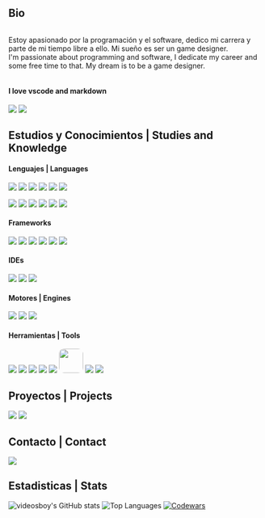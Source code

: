 ## Bio
<div style="display: flex; align-items: center;">
	<p>
		Estoy apasionado por la programación y el software, dedico mi carrera y parte de mi tiempo libre a ello. Mi sueño es ser un game designer. <br>
		I'm passionate about programming and software, I dedicate my career and some free time to that. My dream is to be a game designer.
	</p>
</div>

#### I love vscode and markdown
<p align="flex">
	<img src="https://skillicons.dev/icons?i=vscode" />
	<img src="https://skillicons.dev/icons?i=obsidian" />
</p>


## Estudios y Conocimientos | Studies and Knowledge 


#### Lenguajes | Languages
<p align="flex">
	<img src="https://skillicons.dev/icons?i=java" />
	<img src="https://skillicons.dev/icons?i=php" />
	<img src="https://skillicons.dev/icons?i=javascript" />
	<img src="https://skillicons.dev/icons?i=typescript" />
	<img src="https://skillicons.dev/icons?i=python" />
	<img src="https://skillicons.dev/icons?i=cs" />
</p>
<p align="flex">
	<img src="https://skillicons.dev/icons?i=html" />
	<img src="https://skillicons.dev/icons?i=css" />
	<!-- <img src="https://www.svgrepo.com/show/374142/twig.svg" /> -->
	<img src="https://skillicons.dev/icons?i=markdown" />
	<img src="https://skillicons.dev/icons?i=espacio" />
	<img src="https://skillicons.dev/icons?i=mysql" />
	<img src="https://skillicons.dev/icons?i=mongo" />
</p>

#### Frameworks
<p align="flex">
	<img src="https://skillicons.dev/icons?i=angular" />
	<img src="https://skillicons.dev/icons?i=bootstrap" />
	<img src="https://skillicons.dev/icons?i=espacio" />
	<img src="https://skillicons.dev/icons?i=symfony" />
	<img src="https://skillicons.dev/icons?i=nodejs" />
	<img src="https://skillicons.dev/icons?i=spring" />
</p>

#### IDEs
<p align="flex">
	<img src="https://skillicons.dev/icons?i=vscode" />
	<img src="https://skillicons.dev/icons?i=eclipse" />
	<img src="https://skillicons.dev/icons?i=idea" />
</p>

#### Motores | Engines
<p align="flex">
	<img src="https://skillicons.dev/icons?i=godot" />
	<img src="https://skillicons.dev/icons?i=gamemakerstudio" />
	<img src="https://skillicons.dev/icons?i=unity" />
</p>

#### Herramientas | Tools
<p align="flex">
	<img src="https://skillicons.dev/icons?i=git" />
	<img src="https://skillicons.dev/icons?i=github" />
	<img src="https://skillicons.dev/icons?i=docker" />
	<img src="https://skillicons.dev/icons?i=azure" />
	<img src="https://skillicons.dev/icons?i=maven" />
	<img src="https://s3.amazonaws.com/kinlane-productions2/api-evangelist/swagger/swagger-round.png" style="width: 48px; border-radius: 10px" />
	<img src="https://skillicons.dev/icons?i=postman" />
	<img src="https://skillicons.dev/icons?i=wordpress" />
</p>




## Proyectos | Projects
<p align="flex">
  <!-- <a align="center" href="https://danivals.github.io" target="_blank"> <img src="https://img.shields.io/badge/My%20website-danivals.github.io-blue"></a> -->
  <a align="center" href="https://github.com/DaniVals/TFC-FloatingMana" target="_blank"> <img src="https://img.shields.io/badge/TFC-FloatingMana-purple?logo=symfony&style=for-the-badge"></a>
  <a align="center" href="https://github.com/DaniVals/Colorful-Callouts-for-Obsidian" target="_blank"> <img src="https://img.shields.io/badge/Colorful%20Callouts-for%20Obsidian-976deb?logo=obsidian&style=for-the-badge"></a>
</p>


## Contacto | Contact
<p align="flex">
  <!-- <a align="center" href="https://linktr.ee/danielVals" target="_blank"><img src="https://img.shields.io/badge/linktree-danielVals-green_?logo=linktree&style=for-the-badge"></a> -->
  <a align="center" href="mailto:dani.sara.vals@gmail.com" target="_blank"><img src="https://img.shields.io/badge/Gmail-dani.sara.vals@gmail.com-red?logo=gmail&style=for-the-badge"></a>
  <br>
</p>


## Estadisticas | Stats

<p align="flex">
	<img src="https://github-readme-stats.vercel.app/api?username=danivals&custom_title=GitHub%20%Stats&layout=compact&title_color=00ffcc&icon_color=00cc99&theme=transparent&show_icons=true&count_private=true"	alt="videosboy's GitHub stats" />
	<img src="https://github-readme-stats.vercel.app/api/top-langs/?username=danivals&custom_title=Top%20%Languages&layout=compact&title_color=00ffcc&theme=transparent&langs_count=10&hide=Hack&count_private=true" alt="Top Languages" />
	<a href="https://www.codewars.com/users/dani.vs" target="_blank">
	<img src="https://www.codewars.com/users/dani.vs/badges/large" alt="Codewars"/>
	</a>
	<br>
</p>


